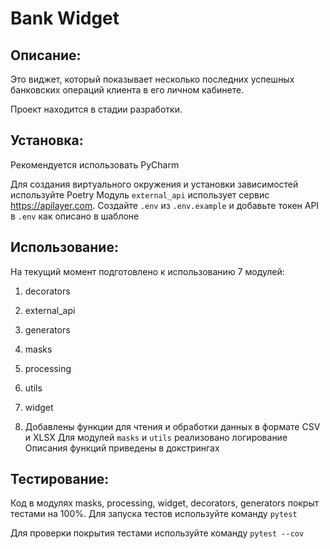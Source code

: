 # Bank Widget

## Описание:

Это виджет, который показывает несколько последних успешных банковских операций клиента в его личном кабинете.

Проект находится в стадии разработки.

## Установка:

Рекомендуется использовать PyCharm

Для создания виртуального окружения и установки зависимостей используйте Poetry
Модуль `external_api` использует сервис https://apilayer.com.
Создайте `.env` из `.env.example` и добавьте токен API в `.env` как описано в шаблоне
## Использование:

На текущий момент подготовлено к использованию 7 модулей:
1. decorators
2. external_api
3. generators
4. masks
5. processing
6. utils
7. widget

8. Добавлены функции для чтения и обработки данных в формате CSV и XLSX
Для модулей `masks` и `utils` реализовано логирование
Описания функций приведены в докстрингах

## Тестирование:

Код в модулях masks, processing, widget, decorators, generators покрыт тестами на 100%.
Для запуска тестов используйте команду `pytest`

Для проверки покрытия тестами используйте команду `pytest --cov`
